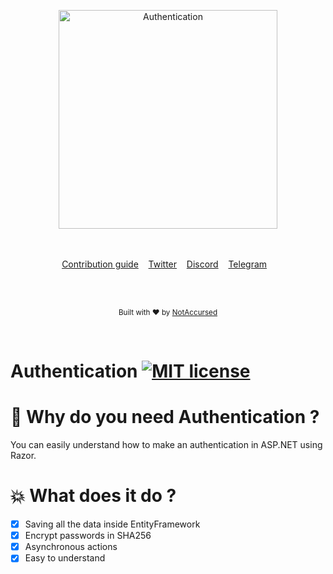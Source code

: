 <p align="center">
    <img width="350" height="350" src="https://i.ibb.co/LCXnRLy/Logo-definitivo-notaccursed-Rotondo-min.png" alt="Authentication">
    <br>
    <br>
    <br>
</p>

<p align="center">
    <a href="https://github.com/NotAccursed/Authentication/issues">Contribution guide</a>&nbsp;&nbsp;&nbsp;
    <a href="https://twitter.com/NAccursed">Twitter</a>&nbsp;&nbsp;&nbsp;
    <a href="https://discordapp.com/invite/f55n5tM">Discord</a>&nbsp;&nbsp;&nbsp;
    <a href="https://t.me/notaccursedtelegram">Telegram</a>&nbsp;&nbsp;&nbsp;
</p>

<br>

<br>

<p align="center">
  <sub>Built with ❤︎ by <a href="https://twitter.com/NAccursed">NotAccursed</a></sub>
</p>
<br>

# Authentication [![MIT license](https://img.shields.io/badge/License-MIT-blue.svg)](https://lbesson.mit-license.org/)


# 📜 Why do you need Authentication ?

You can easily understand how to make an authentication in ASP.NET using Razor.

# 💥 What does it do ?

- [x] Saving all the data inside EntityFramework
- [x] Encrypt passwords in SHA256
- [x] Asynchronous actions
- [x] Easy to understand

